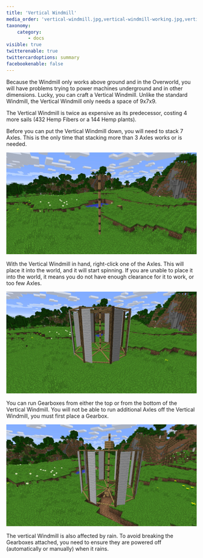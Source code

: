```yaml
---
title: 'Vertical Windmill'
media_order: 'vertical-windmill.jpg,vertical-windmill-working.jpg,vertical-windmill-gearbox.jpg'
taxonomy:
    category:
        - docs
visible: true
twitterenable: true
twittercardoptions: summary
facebookenable: false
---
```


Because the Windmill only works above ground and in the Overworld, you will have problems trying to power machines underground and in other dimensions. Lucky, you can craft a Vertical Windmill. Unlike the standard Windmill, the Vertical Windmill only needs a space of 9x7x9.

The Vertical Windmill is twice as expensive as its predecessor, costing 4 more sails (432 Hemp Fibers or a 144 Hemp plants).

Before you can put the Vertical Windmill down, you will need to stack 7 Axles. This is the only time that stacking more than 3 Axles works or is needed.

![](vertical-windmill.jpg)

With the Vertical Windmill in hand, right-click one of the Axles. This will place it into the world, and it will start spinning. If you are unable to place it into the world, it means you do not have enough clearance for it to work, or too few Axles.

![](vertical-windmill-working.jpg)

You can run Gearboxes from either the top or from the bottom of the Vertical Windmill. You will not be able to run additional Axles off the Vertical Windmill, you must first place a Gearbox.

![](vertical-windmill-gearbox.jpg)

The vertical Windmill is also affected by rain. To avoid breaking the Gearboxes attached, you need to ensure they are powered off (automatically or manually) when it rains.